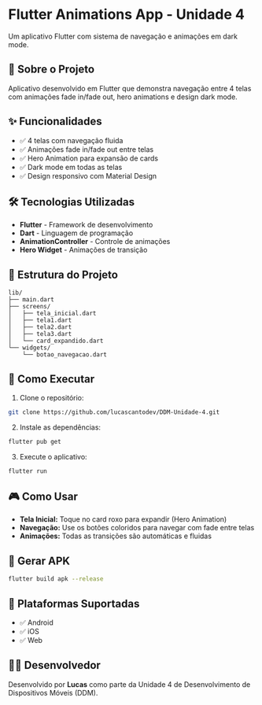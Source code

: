 # Flutter Animations App - Unidade 4

Um aplicativo Flutter com sistema de navegação e animações em dark mode.

## 📱 Sobre o Projeto

Aplicativo desenvolvido em Flutter que demonstra navegação entre 4 telas com animações fade in/fade out, hero animations e design dark mode.

## ✨ Funcionalidades

- ✅ 4 telas com navegação fluida
- ✅ Animações fade in/fade out entre telas
- ✅ Hero Animation para expansão de cards
- ✅ Dark mode em todas as telas
- ✅ Design responsivo com Material Design

## 🛠️ Tecnologias Utilizadas

- **Flutter** - Framework de desenvolvimento
- **Dart** - Linguagem de programação
- **AnimationController** - Controle de animações
- **Hero Widget** - Animações de transição

## 📁 Estrutura do Projeto

```
lib/
├── main.dart
├── screens/
│   ├── tela_inicial.dart
│   ├── tela1.dart
│   ├── tela2.dart
│   ├── tela3.dart
│   └── card_expandido.dart
└── widgets/
    └── botao_navegacao.dart
```

## 🚀 Como Executar

1. Clone o repositório:
```bash
git clone https://github.com/lucascantodev/DDM-Unidade-4.git
```

2. Instale as dependências:
```bash
flutter pub get
```

3. Execute o aplicativo:
```bash
flutter run
```

## 🎮 Como Usar

- **Tela Inicial:** Toque no card roxo para expandir (Hero Animation)
- **Navegação:** Use os botões coloridos para navegar com fade entre telas
- **Animações:** Todas as transições são automáticas e fluidas

## 🚀 Gerar APK

```bash
flutter build apk --release
```

## 📱 Plataformas Suportadas

- ✅ Android
- ✅ iOS  
- ✅ Web

## 👨‍💻 Desenvolvedor

Desenvolvido por **Lucas** como parte da Unidade 4 de Desenvolvimento de Dispositivos Móveis (DDM).
